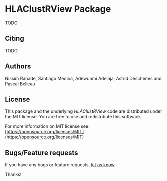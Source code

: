 # HLAClustRView Package #

TODO

## Citing ##

TODO

## Authors ##

Nissim Ranade, Santiago Medina, Adewunmi Adelaja, Astrid Deschenes and 
Pascal Belleau

## License ##

This package and the underlying *HLAClustRView* code are distributed under 
the MIT license. You are free to use and redistribute this software. 

For more information on MIT license see: [https://opensource.org/licenses/MIT](https://opensource.org/licenses/MIT)

## Bugs/Feature requests ##

If you have any bugs or feature requests, 
[let us know](https://github.com/NCBI-Hackathons/Integrating-HLA-typing-methods-and-RNA-seq/issues). 

Thanks!
